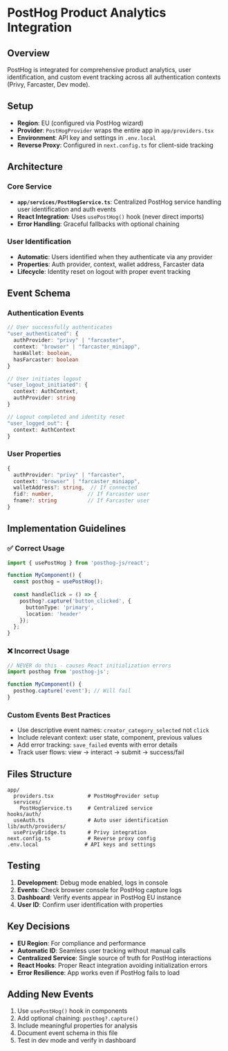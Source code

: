 # PostHog Product Analytics Integration

## Overview
PostHog is integrated for comprehensive product analytics, user identification, and custom event tracking across all authentication contexts (Privy, Farcaster, Dev mode).

## Setup
- **Region**: EU (configured via PostHog wizard)
- **Provider**: `PostHogProvider` wraps the entire app in `app/providers.tsx`
- **Environment**: API key and settings in `.env.local`
- **Reverse Proxy**: Configured in `next.config.ts` for client-side tracking

## Architecture

### Core Service
- **`app/services/PostHogService.ts`**: Centralized PostHog service handling user identification and auth events
- **React Integration**: Uses `usePostHog()` hook (never direct imports)
- **Error Handling**: Graceful fallbacks with optional chaining

### User Identification
- **Automatic**: Users identified when they authenticate via any provider
- **Properties**: Auth provider, context, wallet address, Farcaster data
- **Lifecycle**: Identity reset on logout with proper event tracking

## Event Schema

### Authentication Events
```typescript
// User successfully authenticates
"user_authenticated": {
  authProvider: "privy" | "farcaster",
  context: "browser" | "farcaster_miniapp", 
  hasWallet: boolean,
  hasFarcaster: boolean
}

// User initiates logout
"user_logout_initiated": {
  context: AuthContext,
  authProvider: string
}

// Logout completed and identity reset
"user_logged_out": {
  context: AuthContext
}
```

### User Properties
```typescript
{
  authProvider: "privy" | "farcaster",
  context: "browser" | "farcaster_miniapp",
  walletAddress?: string,  // If connected
  fid?: number,           // If Farcaster user
  fname?: string          // If Farcaster user
}
```

## Implementation Guidelines

### ✅ Correct Usage
```typescript
import { usePostHog } from 'posthog-js/react';

function MyComponent() {
  const posthog = usePostHog();
  
  const handleClick = () => {
    posthog?.capture('button_clicked', {
      buttonType: 'primary',
      location: 'header'
    });
  };
}
```

### ❌ Incorrect Usage
```typescript
// NEVER do this - causes React initialization errors
import posthog from 'posthog-js';

function MyComponent() {
  posthog.capture('event'); // Will fail
}
```

### Custom Events Best Practices
- Use descriptive event names: `creator_category_selected` not `click`
- Include relevant context: user state, component, previous values
- Add error tracking: `save_failed` events with error details
- Track user flows: view → interact → submit → success/fail

## Files Structure
```
app/
  providers.tsx           # PostHogProvider setup
  services/
    PostHogService.ts     # Centralized service
hooks/auth/
  useAuth.ts              # Auto user identification 
lib/auth/providers/
  usePrivyBridge.ts       # Privy integration
next.config.ts            # Reverse proxy config
.env.local               # API keys and settings
```

## Testing
1. **Development**: Debug mode enabled, logs in console
2. **Events**: Check browser console for PostHog capture logs
3. **Dashboard**: Verify events appear in PostHog EU instance
4. **User ID**: Confirm user identification with properties

## Key Decisions
- **EU Region**: For compliance and performance
- **Automatic ID**: Seamless user tracking without manual calls  
- **Centralized Service**: Single source of truth for PostHog interactions
- **React Hooks**: Proper React integration avoiding initialization errors
- **Error Resilience**: App works even if PostHog fails to load

## Adding New Events
1. Use `usePostHog()` hook in components
2. Add optional chaining: `posthog?.capture()`
3. Include meaningful properties for analysis
4. Document event schema in this file
5. Test in dev mode and verify in dashboard 